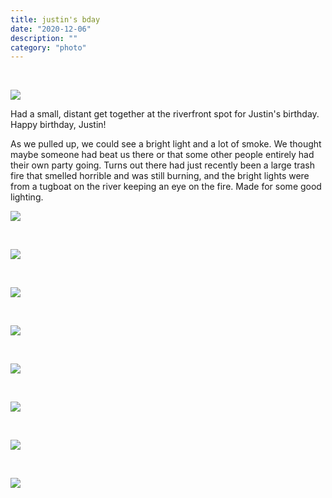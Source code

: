 ```yaml
---
title: justin's bday
date: "2020-12-06"
description: ""
category: "photo"
---
```


&nbsp;

![ ](https://sosphotoblog.s3.us-east-2.amazonaws.com/blog/2020/2020-12-06/justin-1.jpg)

Had a small, distant get together at the riverfront spot for Justin's birthday. Happy birthday, Justin!

As we pulled up, we could see a bright light and a lot of smoke. We thought maybe someone had beat us there or that some other people entirely had their own party going. Turns out there had just recently been a large trash fire that smelled horrible and was still burning, and the bright lights were from a tugboat on the river keeping an eye on the fire. Made for some good lighting.<p>

![ ](https://sosphotoblog.s3.us-east-2.amazonaws.com/blog/2020/2020-12-06/justin-2.jpg)

&nbsp;

![ ](https://sosphotoblog.s3.us-east-2.amazonaws.com/blog/2020/2020-12-06/justin-3.jpg)

&nbsp;

![ ](https://sosphotoblog.s3.us-east-2.amazonaws.com/blog/2020/2020-12-06/justin-4.jpg)

&nbsp;

![ ](https://sosphotoblog.s3.us-east-2.amazonaws.com/blog/2020/2020-12-06/justin-5.jpg)

&nbsp;

![ ](https://sosphotoblog.s3.us-east-2.amazonaws.com/blog/2020/2020-12-06/justin-6.jpg)

&nbsp;

![ ](https://sosphotoblog.s3.us-east-2.amazonaws.com/blog/2020/2020-12-06/justin-7.jpg)

&nbsp;

![ ](https://sosphotoblog.s3.us-east-2.amazonaws.com/blog/2020/2020-12-06/justin-8.jpg)

&nbsp;

![ ](https://sosphotoblog.s3.us-east-2.amazonaws.com/blog/2020/2020-12-06/justin-9.jpg)
